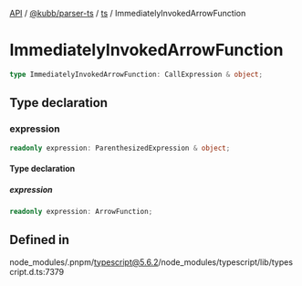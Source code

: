 [API](../../../../../packages.md) / [@kubb/parser-ts](../../../index.md) / [ts](../index.md) / ImmediatelyInvokedArrowFunction

# ImmediatelyInvokedArrowFunction

```ts
type ImmediatelyInvokedArrowFunction: CallExpression & object;
```

## Type declaration

### expression

```ts
readonly expression: ParenthesizedExpression & object;
```

#### Type declaration

##### expression

```ts
readonly expression: ArrowFunction;
```

## Defined in

node\_modules/.pnpm/typescript@5.6.2/node\_modules/typescript/lib/typescript.d.ts:7379
